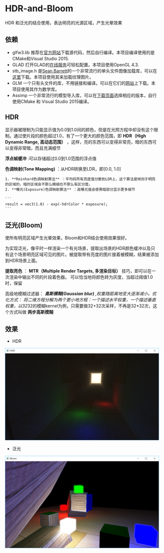 # HDR-and-Bloom

HDR 和泛光的结合使用，表达明亮的光源区域，产生光晕效果

## 依赖
* glfw3.lib 推荐在[官方网站](http://www.glfw.org/download.html)下载源代码，然后自行编译。本项目编译使用的是CMake和Visual Studio 2015.
* GLAD 打开GLAD的[在线服务](http://glad.dav1d.de/)可轻松配置。本项目使用OpenGL 4.3.
* stb_image.h 是[Sean Barrett](https://github.com/nothings)的一个非常流行的单头文件图像加载库，可以在[这里](https://github.com/nothings/stb/blob/master/stb_image.h)下载。本项目使用其来加载纹理图片。
* GLM 一个只有头文件的库，不用链接和编译。可以在它们的[网站](http://glm.g-truc.net/0.9.5/index.html)上下载。本项目使用其作为数学库。
* Assimp 一个非常流行的模型导入库，可以在[下载页面](http://assimp.org/main_downloads.html)选择相应的版本，自行使用CMake 和 Visual Studio 2015编译。

## HDR

显示器被限制为只能显示值为0.0到1.0间的颜色，但是在光照方程中却没有这个限制。通过使片段的颜色超过1.0，有了一个更大的颜色范围，即 **HDR（High Dynamic Range, 高动态范围）** ，这样，亮的东西可以变得非常亮，暗的东西可以变得非常暗，而且充满细节

**浮点帧缓冲** :可以存储超过0.0到1.0范围的浮点值

**色调映射(Tone Mapping)** ：从HDR转换至LDR，即[0.0, 1.0]

	1. **Reinhard色调映射算法** ：平均将所有亮度值分散到LDR上，这个算法是倾向于明亮的区域的，暗的区域会不那么精细也不那么有区分度。
	2. **曝光(Exposure)色调映射算法** ：高曝光值会使黑暗部分显示更多细节
	
	```
	result = vec3(1.0) - exp(-hdrColor * exposure);
	```
	
## 泛光(Bloom)

使所有明亮区域产生光晕效果，Bloom和HDR结合使用效果很好。

为实现泛光，像平时一样渲染一个有光场景，提取出场景的HDR颜色缓冲以及只有这个场景明亮区域可见的图片。被提取带有亮度的图片接着被模糊，结果被添加到HDR场景上面。

**提取亮色** ： **MTR（Multiple Render Targets, 多渲染目标）** 技巧，即可以在一次渲染中输出不同的片段着色器。 可以恰当地将颜色转为灰度，当超过阈值1.0时，保留

高级地模糊过滤器： ***高斯模糊(Gaussian blur)** ,权重随距离地变大逐渐减小。优化方式： 将二维方程分解为两个更小地方程：一个描述水平权重，一个描述垂直权重，以32*32的模糊kernel为例，只需要做32+32次采样，不再是32*32次，这个方式叫做 **两步高斯模糊**

## 效果

- HDR

![HDR](https://github.com/SweeneyChoi/HDR-and-Bloom/blob/master/images/HDR.png)

- 泛光

![泛光](https://github.com/SweeneyChoi/HDR-and-Bloom/blob/master/images/Bloom.png)


